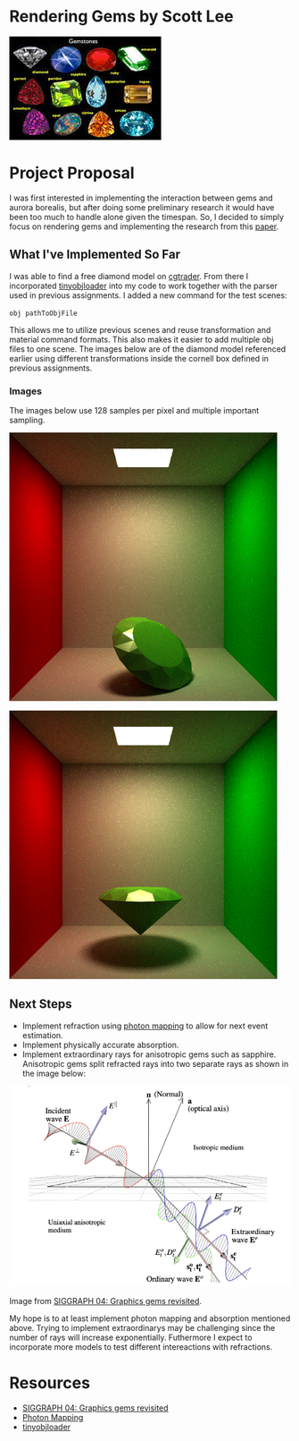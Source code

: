 # Rendering Gems by Scott Lee
![gems](images/gems.jpeg)

# Project Proposal

I was first interested in implementing the interaction between gems and aurora borealis, but after doing some preliminary research it would have been too much to handle alone given the timespan. So, I decided to simply focus on rendering gems and implementing the research from this [paper](https://dl.acm.org/doi/10.1145/1015706.1015708). 

## What I've Implemented So Far

I was able to find a free diamond model on [cgtrader](https://www.cgtrader.com/free-3d-models/scripts-plugins/modelling/low-poly-diamond-6899deeb-29ce-4d74-aa69-cc5d6418a390). From there I incorporated [tinyobjloader](https://github.com/tinyobjloader/tinyobjloader) into my code to work together with the parser used in previous assignments. I added a new command for the test scenes: 

`obj pathToObjFile`

This allows me to utilize previous scenes and reuse transformation and material command formats. This also makes it easier to add multiple obj files to one scene. The images below are of the diamond model referenced earlier using different transformations inside the cornell box defined in previous assignments.

### Images
The images below use 128 samples per pixel and multiple important sampling. 

![cornell1](images/cornellRR.png)

![cornell2](images/cornellRR2.png)

## Next Steps

- Implement refraction using [photon mapping](https://graphics.stanford.edu/courses/cs348b-00/course8.pdf) to allow for next event estimation.
- Implement physically accurate absorption.
- Implement extraordinary rays for anisotropic gems such as sapphire. Anisotropic gems split refracted rays into two separate rays as shown in the image below:

![extraordinary](images/extraordinary.png)

Image from [SIGGRAPH 04: Graphics gems revisited](https://dl.acm.org/doi/10.1145/1015706.1015708).

My hope is to at least implement photon mapping and absorption mentioned above. Trying to implement extraordinarys may be challenging since the number of rays will increase exponentially. Futhermore I expect to incorporate more models to test different intereactions with refractions. 

# Resources
 - [SIGGRAPH 04: Graphics gems revisited](https://dl.acm.org/doi/10.1145/1015706.1015708)
 - [Photon Mapping](https://graphics.stanford.edu/courses/cs348b-00/course8.pdf)
 - [tinyobjloader](https://github.com/tinyobjloader/tinyobjloader)

